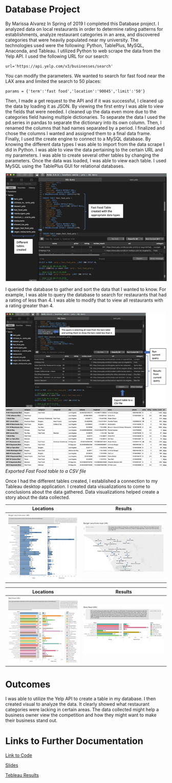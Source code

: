 # Database Project
By Marissa Alvarez
In Spring of 2019 I completed this Database project. I analyzed data on local restaurants in order to determine rating patterns for establishments, analyze restaurant categories in an area, and discovered categories that were heavily populated near my university. The technologies used were the following: Python, TablePlus, MySQL, Anaconda, and Tableau. I utilized Python to web scrape the data from the Yelp API. I used the following URL for our search:
```
url='https://api.yelp.com/v3/businesses/search'
```

You can modify the parameters. We wanted to search for fast food near the LAX area and limited the search to 50 places:

```
params = {'term':'fast food','location':'90045','limit':'50'}
```

Then, I made a get request to the API and if it was successful, I cleaned up the data by loading it as JSON. By viewing the first entry I was able to view the fields that were needed. I cleaned up the data even more due to the categories field having multiple dictionaries. To separate the data I used the pd.series in pandas to separate the dictionary into its own column. Then, I renamed the columns that had names separated by a period. I finalized and chose the columns I wanted and assigned them to a final data frame. Finally, I used the create engine to connect to a MySQL database.  By knowing the different data types I was able to import from the data scrape I did in Python. I was able to view the data pertaining to the certain URL and my parameters. I was able to create several other tables by changing the parameters. Once the data was loaded, I was able to view each table. I used MySQL using the TablePlus GUI for relational databases.

![picture](db.png)

I queried the database to gather and sort the data that I wanted to know. For example, I was able to query the database to search for restaurants that had a rating of less than 4. I was able to modify that to view all restaurants with a rating greater than 4.

![picture](tableplus.png)
![picture](FastFoodExcel.png)*Exported Fast Food table to a CSV file*

Once I had the different tables created, I established a connection to my Tableau desktop application. I created data visualizations to come to conclusions about the data gathered. Data visualizations helped create a story about the data collected.

Locations | Results
-------|---------------
![picture](BurgerLoc.png)   | ![picture](BurgerLocNearLMU.png)

Locations | Results
-------|---------------
![picture](BarsNearLMU.png)   | ![picture](BarsResults.png)

# Outcomes
I was able to utilize the Yelp API to create a table in my database. I then created visual to analyze the data.  It clearly showed what restaurant categories were lacking in certain areas. The data collected might help a business owner view the competition and how they might want to make their business stand out.

# Links to Further Documentation

[Link to Code](https://malvarez27.github.io/yelpFinal/)

[Slides](https://malvarez27.github.io/yelpDBFinalSlides/#/)

[Tebleau Results](https://raw.githubusercontent.com/malvarez27/yelpDB/main/SQL%20Project.pptx)
